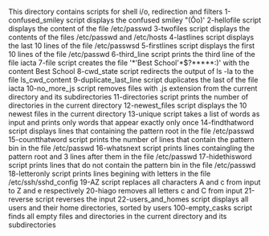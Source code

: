 This directory contains scripts for shell i/o, redirection and filters
1-confused_smiley script displays the confused smiley "(Ôo)'
2-hellofile script displays the content of the file /etc/passwd
3-twofiles script displays the contents of the files /etc/passwd and /etc/hosts
4-lastlines script displays the last 10 lines of the file /etc/passwsd
5-firstlines script displays the first 10 lines of the file /etc/passwd
6-third_line script prints the third line of the file iacta
7-file script creates the file '\*\'Best School\'\*$\?\*\*\*\*\*:)' with the content Best School
8-cwd_state script redirects the output of ls -la to the file ls_cwd_content
9-duplicate_last_line script duplicates the last of the file iacta
10-no_more_js script removes files with .js extension from the current directory and its subdirectories
11-directories script prints the number of directories in the current directory
12-newest_files script displays the 10 newest files in the current directory
13-unique script takes a list of words as input and prints only words that appear exactly only once
14-findthatword script displays lines that containing the pattern root in the file /etc/passwd
15-countthatword script prints the number of lines that contain the pattern bin in the file /etc/passwd
16-whatsnext script prints lines containgling the pattern root and 3 lines after them in the file /etc/passwd
17-hidethisword script prints lines that do not contain the pattern bin in the file /etc/passwd
18-letteronly script prints lines begining with letters in the file /etc/ssh/sshd_config
19-AZ script replaces all characters A and c from input to Z and e respectively
20-hiago removes all letters c and C from input
21-reverse script reverses the input
22-users_and_homes script displays all users and their home directories, sorted by users
100-empty_casks script finds all empty files and directories in the current directory and its subdirectories
